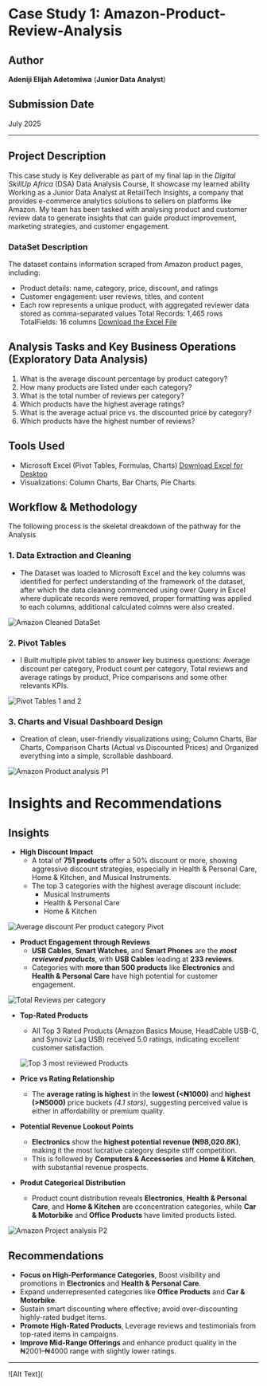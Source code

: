 # Case Study 1: Amazon-Product-Review-Analysis

## Author
**Adeniji Elijah Adetomiwa**
(**Junior Data Analyst**)

## Submission Date
July 2025


----

## Project Description

This case study is Key deliverable as part of my final lap in the *Digital SkillUp Africa* (DSA) Data Analysis Course, It showcase my learned ability Working as a Junior Data Analyst at RetailTech Insights, a company that provides e-commerce analytics solutions to sellers on platforms like Amazon. My team has been tasked with analysing product and customer review data to generate insights that can guide product improvement, marketing strategies, and customer engagement.

### DataSet Description
The dataset contains information scraped from Amazon product pages, including:
- Product details: name, category, price, discount, and ratings
- Customer engagement: user reviews, titles, and content
- Each row represents a unique product, with aggregated reviewer data
stored as comma-separated values
Total Records: 1,465 rows
TotalFields: 16 columns   [Download the Excel File](https://github.com/DataGuy-Eterniti/Amazon-Product-Review-Analysis/blob/main/Amazon%20case%20study.xlsx)

## Analysis Tasks and Key Business Operations (Exploratory Data Analysis)

1. What is the average discount percentage by product category?
2. How many products are listed under each category?
3. What is the total number of reviews per category?
4. Which products have the highest average ratings?
5. What is the average actual price vs. the discounted price by category?
6. Which products have the highest number of reviews?

## Tools Used

- Microsoft Excel (Pivot Tables, Formulas, Charts) [Download Excel for Desktop](https://www.microsoft.com/en-us/microsoft-365/excel)
- Visualizations: Column Charts, Bar Charts, Pie Charts.

## Workflow & Methodology

The following process is the skeletal dreakdown of the pathway for the Analysis

### 1. Data Extraction and Cleaning
- The Dataset was loaded to Microsoft Excel and the key columns was identified for perfect understanding of the framework of the dataset, after which the data cleaning commenced using ower Query in Excel where duplicate records were removed, proper formatting was applied to each columns, additional calculated colmns were also created.
  
![Amazon Cleaned DataSet](https://github.com/user-attachments/assets/de3f2b65-1db0-40a3-95f6-75f6941772d9)

  
### 2. Pivot Tables
- I Built multiple pivot tables to answer key business questions: Average discount per category, Product count per category, Total reviews and average ratings by product, Price comparisons and some other relevants KPIs.
  
![Pivot Tables 1 and 2](https://github.com/user-attachments/assets/6c115b5f-ada3-4b82-b390-9ff467d98802)


### 3. Charts and Visual Dashboard Design
- Creation of  clean, user-friendly visualizations using; Column Charts, Bar Charts, Comparison Charts (Actual vs Discounted Prices) and Organized everything into a simple, scrollable dashboard.
  
![Amazon Product analysis P1](https://github.com/user-attachments/assets/56d51436-657f-4f4c-ac16-5ca134f6fbc7)


# Insights and Recommendations

## Insights
- **High Discount Impact**
    - A total of **751 products** offer a 50% discount or more, showing aggressive discount strategies, especially in Health & Personal Care, Home & Kitchen, and Musical Instruments.
    - The top 3 categories with the highest average discount include:
      - Musical Instruments
      - Health & Personal Care
      - Home & Kitchen
        
![Average discount Per product category Pivot](https://github.com/user-attachments/assets/b63ea967-27ec-46d9-bec5-845c7d6e32f6)


- **Product Engagement through Reviews**
  - **USB Cables**, **Smart Watches**, and **Smart Phones** are the ***most reviewed products***, with **USB Cables** leading at **233 reviews**.
  - Categories with **more than 500 products** like **Electronics** and **Health & Personal Care** have high potential for customer engagement.

![Total Reviews per category](https://github.com/user-attachments/assets/fe0d18d6-11ba-4b33-82f7-4a6d12cd3aa3)

    
- **Top-Rated Products**
  - All Top 3 Rated Products (Amazon Basics Mouse, HeadCable USB-C, and Synoviz Lag USB) received 5.0 ratings, indicating excellent customer satisfaction.
 
  ![Top 3 most reviewed Products](https://github.com/user-attachments/assets/8add50ed-7065-45aa-a827-3f9daf6a827a)


- **Price vs Rating Relationship**
  - The **average rating is highest** in the **lowest (<₦1000)** and **highest (>₦5000)** price buckets *(4.1 stars)*, suggesting perceived value is either in affordability or premium quality.

- **Potential Revenue Lookout Points**
  - **Electronics** show the **highest potential revenue (₦98,020.8K)**, making it the most lucrative category despite stiff competition.
  - This is followed by **Computers & Accessories** and **Home & Kitchen**, with substantial revenue prospects.

- **Produt Categorical Distribution**
  - Product count distribution reveals **Electronics**, **Health & Personal Care**, and **Home & Kitchen** are cconcentration categories, while **Car & Motorbike** and **Office Products** have limited products listed.
 
![Amazon Project analysis P2](https://github.com/user-attachments/assets/498845a0-0007-470a-a8f8-02070602d98c)



## Recommendations

- **Focus on High-Performance Categories**, Boost visibility and promotions in **Electronics** and **Health & Personal Care**.
- Expand underrepresented categories like **Office Products** and **Car & Motorbike**.
- Sustain smart discounting where effective; avoid over-discounting highly-rated budget items.
- **Promote High-Rated Products**, Leverage reviews and testimonials from top-rated items in campaigns.
- **Improve Mid-Range Offerings** and enhance product quality in the ₦2001–₦4000 range with slightly lower ratings.

---

![Alt Text](

